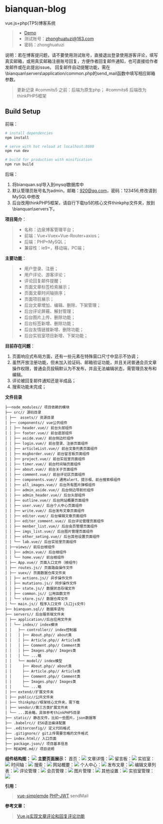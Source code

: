 # bianquan-blog

vue.js+php(TP5)博客系统
> * [Demo](http://www.ynxnw.top)
> * 测试账号：zhonghuatuzi@163.com
> * 密码：zhonghuatuzi

说明：若在博客提问题，请不要使用测试账号，直接退出登录使用游客评论，填写真实邮箱，或用真实邮箱注册账号回复，方便作者回复邮件通知，也可直接给作者发邮件或在此提出issue。
回复邮件自动提醒功能，需在\bianquan\servers\application/common.php的send_mail函数中填写相应邮箱参数。


>更新记录
#commits5 之前：后端为原生php；
#commits6 后端改为thinkPHP5框架

## Build Setup
前端：
``` bash
# install dependencies
npm install

# serve with hot reload at localhost:8080
npm run dev

# build for production with minification
npm run build
```
后端：
1.  将bianquan.sql导入到mysql数据库中
2.  默认管理员账号名为admin，邮箱：920@qq.com，密码：123456,修改请到MySQL中修改
3.  后台改用thinkPHP5框架，请自行下载tp5的核心文件thinkphp文件夹，放到\bianquan\servers下。



**项目简介**：
> * 名称：边泉博客管理平台；
> * 前端：Vue+Vuex+Vue-Router+axios；
> * 后端：PHP+MySQL；
> * 兼容性：ie9+，移动端，PC端；

**主要功能**：
> * 用户登录、注册；
> * 用户评论、游客评论；
> * 评论回复邮件提醒；
> * 页面文章标签检索展示；
> * 页面文章时间轴排序；
> * 页面项目展示；
> * 后台文章增加、编辑、删除、下架管理；
> * 后台评论屏蔽、解封管理；
> * 后台图片上传、删除功能；
> * 后台标签新增、删除功能；
> * 后台友情链接新增、删除功能；
> * 后台实验室项目新增、下架功能；

**目前存在问题**：
1.  页面响应式布局方面，还有一些元素在特殊窗口尺寸中显示不协调；
2.  虽然开放注册功能，但未加入验证码、邮箱验证功能，并且关闭普通会员文章操作权限，普通会员投稿默认为不发布，并且无法编辑状态，需管理员发布和编辑。
3.  评论被回复邮件通知还是半成品；
4.  搜索功能未完成；


**文件目录**
```
├──node_modules// 项目依赖的模块    
├── src// 源码目录
│ ├──  assets// 资源目录
│ ├── components// vue公共组件
│ │ ├── header.vue// 前台头部组件
│ │ ├── footer.vue// 前台底部组件
│ │ ├── aside.vue// 前台侧边栏组件
│ │ ├── login.vue// 前台登录、注册页面组件
│ │ ├── articleList.vue// 前台文章列表页面组件
│ │ ├── msgborder.vue// 前台留言板页面组件
│ │ ├── project.vue// 前台实验室页面组件
│ │ ├── timer.vue// 前台时间轴页面组件
│ │ ├── about.vue// 前台关于页面组件
│ │ ├── comment.vue// 前台评论区页面组件
│ │ ├── components.vue// 通用alert、提示框、前台搜索框组件
│ │ ├── all_images.vue// 后台所有图片弹框组件
│ │ ├── admin_aside.vue// 后台侧边导航栏组件
│ │ ├── admin_header.vue// 后台头部组件
│ │ ├── outline.vue// 后台网站概要页面组件
│ │ ├── user.vue// 后台个人中心页面组件
│ │ ├── write.vue// 后台发布文章页面组件
│ │ ├── editor.vue// 后台编辑文章页面组件
│ │ ├── editor_comment.vue// 后台评论管理页面组件
│ │ ├── menber_list.vue// 后台会员管理页面组件
│ │ ├── imgs_list.vue// 后台图片管理页面组件
│ │ ├── other_seting.vue// 后台其他设置页面组件
│ │ └── lab.vue// 后台实验室页面组件
│ ├──views// 前后台根组件
│ │ ├── admin.vue// 后台根组件
│ │ └── home.vue// 前台根组件
│ ├── App.vue// 页面入口文件（根组件）
│ ├── routes.js// 页面路由操作文件
│ ├── vuex// 页面数据仓库文件夹
│ │ ├── actions.js// 异步操作文件
│ │ ├── mutations.js// 同步操作文件
│ │ ├── state.js// 数据状态存储文件
│ │ ├── common.js// 公用函数文件
│ │ └── store.js// 数据仓库文件
│ └── main.js// 程序入口文件（入口js文件）
├── bianquan.sql// 数据库语句
├── servers// 后台服务端文件夹
│ ├── application//后台应用文件夹
│ │ └── index// index模块
│ │   ├── controller// index控制器
│ │   │ ├── About.php// about类
│ │   │ ├── Article.php// Article类
│ │   │ ├── Comment.php// Comment类
│ │   │ ├── Images.php// Images类
│ │   │ └── ...略
│ │   └── model// index模型
│ │     ├── About.php// about类
│ │     ├── Article.php// Article类
│ │     ├── Comment.php// Comment类
│ │     ├── Images.php// Images类
│ │     └── ...略
│ ├── extend//扩展文件夹
│ ├── public//公共文件夹
│ ├── thinkphp//框架核心文件夹，需下载
│ ├── vendor//第三方类扩展文件夹
│ └── ...其余略，具体参考thinkPHP5目录
├── static// 静态文件，比如一些图片，json数据等
├── .babelrc// ES6语法编译配置
├── .editorconfig// 定义代码格式
├── .gitignore// git上传需要忽略的文件格式
├── index.html// 入口页面
├── package.json// 项目基本信息
├── README.md// 项目说明
```
**组件结构图：**
![](http://www.ynxnw.top/static/imgs/20180405/jiegoutu.jpg)
**主要页面展示：**
首页：![](http://www.ynxnw.top/static/imgs/20180409/HOME.jpg)
文章详情：![](http://www.ynxnw.top/static/imgs/20180409/article.jpg)
留言板：![](http://www.ynxnw.top/static/imgs/20180409/MESSAGE.jpg)
实验室：![](http://www.ynxnw.top/static/imgs/20180409/PROJECT.jpg)
时间轴：![](http://www.ynxnw.top/static/imgs/20180409/SEARCH.jpg)
搜索：![](http://www.ynxnw.top/static/imgs/20180409/TIMER.jpg)
网站概要：![](http://www.ynxnw.top/static/imgs/20180406/outline.png)
个人中心：![](http://www.ynxnw.top/static/imgs/20180406/user.jpg)
发布文章：![](http://www.ynxnw.top/static/imgs/20180406/write.png)
编辑文章列表：![](http://www.ynxnw.top/static/imgs/20180406/edit.png)
评论管理：![](http://www.ynxnw.top/static/imgs/20180406/comment.png)
会员管理：![](http://www.ynxnw.top/static/imgs/20180406/member.png)
图片管理：![](http://www.ynxnw.top/static/imgs/20180406/imgs.png)
其他设置：![](http://www.ynxnw.top/static/imgs/20180406/otherseting.png)
实验室管理：![](http://www.ynxnw.top/static/imgs/20180406/lab.png)


**引用：**
> [vue-simplemde](https://github.com/F-loat/vue-simplemde)
> [PHP-JWT](https://packagist.org/packages/firebase/php-jwt)
> sendMail

**参考文章：**
> [Vue.js实现文章评论和回复评论功能](https://blog.csdn.net/weixin_35987513/article/details/53748707)
